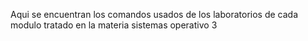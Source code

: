 Aqui se encuentran los comandos usados de los laboratorios de cada modulo tratado en la materia sistemas operativo 3
